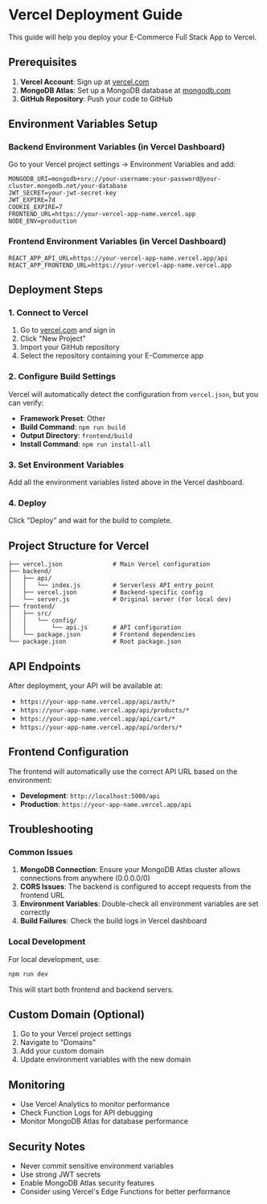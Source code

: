 # Vercel Deployment Guide

This guide will help you deploy your E-Commerce Full Stack App to Vercel.

## Prerequisites

1. **Vercel Account**: Sign up at [vercel.com](https://vercel.com)
2. **MongoDB Atlas**: Set up a MongoDB database at [mongodb.com](https://mongodb.com)
3. **GitHub Repository**: Push your code to GitHub

## Environment Variables Setup

### Backend Environment Variables (in Vercel Dashboard)

Go to your Vercel project settings → Environment Variables and add:

```
MONGODB_URI=mongodb+srv://your-username:your-password@your-cluster.mongodb.net/your-database
JWT_SECRET=your-jwt-secret-key
JWT_EXPIRE=7d
COOKIE_EXPIRE=7
FRONTEND_URL=https://your-vercel-app-name.vercel.app
NODE_ENV=production
```

### Frontend Environment Variables (in Vercel Dashboard)

```
REACT_APP_API_URL=https://your-vercel-app-name.vercel.app/api
REACT_APP_FRONTEND_URL=https://your-vercel-app-name.vercel.app
```

## Deployment Steps

### 1. Connect to Vercel

1. Go to [vercel.com](https://vercel.com) and sign in
2. Click "New Project"
3. Import your GitHub repository
4. Select the repository containing your E-Commerce app

### 2. Configure Build Settings

Vercel will automatically detect the configuration from `vercel.json`, but you can verify:

- **Framework Preset**: Other
- **Build Command**: `npm run build`
- **Output Directory**: `frontend/build`
- **Install Command**: `npm run install-all`

### 3. Set Environment Variables

Add all the environment variables listed above in the Vercel dashboard.

### 4. Deploy

Click "Deploy" and wait for the build to complete.

## Project Structure for Vercel

```
├── vercel.json              # Main Vercel configuration
├── backend/
│   ├── api/
│   │   └── index.js         # Serverless API entry point
│   ├── vercel.json          # Backend-specific config
│   └── server.js            # Original server (for local dev)
├── frontend/
│   ├── src/
│   │   └── config/
│   │       └── api.js       # API configuration
│   └── package.json         # Frontend dependencies
└── package.json             # Root package.json
```

## API Endpoints

After deployment, your API will be available at:
- `https://your-app-name.vercel.app/api/auth/*`
- `https://your-app-name.vercel.app/api/products/*`
- `https://your-app-name.vercel.app/api/cart/*`
- `https://your-app-name.vercel.app/api/orders/*`

## Frontend Configuration

The frontend will automatically use the correct API URL based on the environment:
- **Development**: `http://localhost:5000/api`
- **Production**: `https://your-app-name.vercel.app/api`

## Troubleshooting

### Common Issues

1. **MongoDB Connection**: Ensure your MongoDB Atlas cluster allows connections from anywhere (0.0.0.0/0)
2. **CORS Issues**: The backend is configured to accept requests from the frontend URL
3. **Environment Variables**: Double-check all environment variables are set correctly
4. **Build Failures**: Check the build logs in Vercel dashboard

### Local Development

For local development, use:
```bash
npm run dev
```

This will start both frontend and backend servers.

## Custom Domain (Optional)

1. Go to your Vercel project settings
2. Navigate to "Domains"
3. Add your custom domain
4. Update environment variables with the new domain

## Monitoring

- Use Vercel Analytics to monitor performance
- Check Function Logs for API debugging
- Monitor MongoDB Atlas for database performance

## Security Notes

- Never commit sensitive environment variables
- Use strong JWT secrets
- Enable MongoDB Atlas security features
- Consider using Vercel's Edge Functions for better performance
